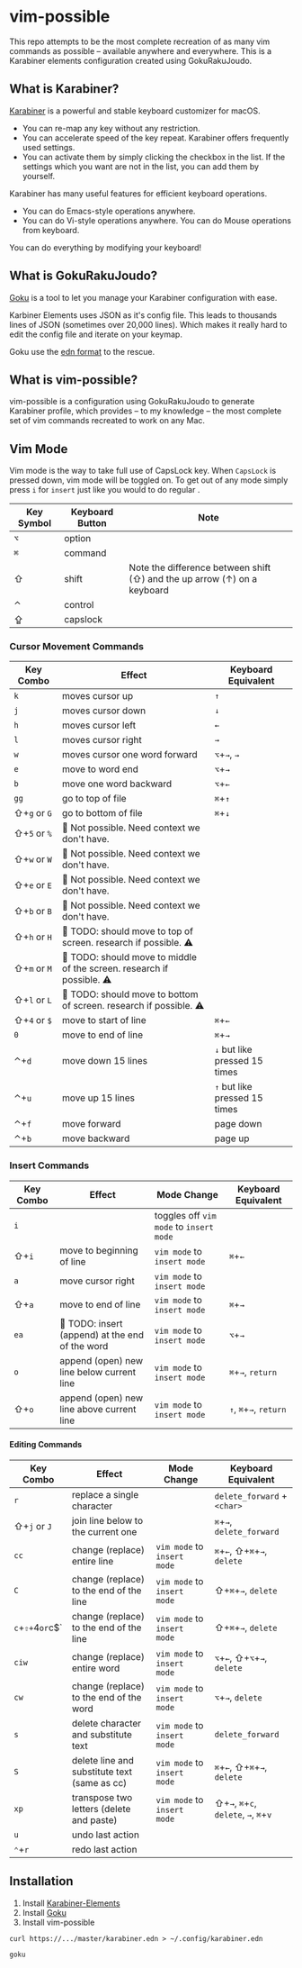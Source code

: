 # vim-possible
This repo attempts to be the most complete recreation of as many vim commands as possible – available anywhere and everywhere. This is a Karabiner elements configuration created using GokuRakuJoudo.

## What is Karabiner?

[Karabiner](https://pqrs.org/osx/karabiner/) is a powerful and stable keyboard customizer for macOS.

- You can re-map any key without any restriction. 
- You can accelerate speed of the key repeat. Karabiner offers frequently used settings. 
- You can activate them by simply clicking the checkbox in the list. If the settings which you want are not in the list, you can add them by yourself. 

Karabiner has many useful features for efficient keyboard operations. 

- You can do Emacs-style operations anywhere. 
- You can do Vi-style operations anywhere. You can do Mouse operations from keyboard.

You can do everything by modifying your keyboard!

## What is GokuRakuJoudo?

[Goku](https://github.com/yqrashawn/GokuRakuJoudo) is a tool to let you manage your Karabiner configuration with ease.

Karbiner Elements uses JSON as it's config file. This leads to thousands lines of JSON (sometimes over 20,000 lines). Which makes it really hard to edit the config file and iterate on your keymap.

Goku use the [edn format](https://github.com/edn-format/edn) to the rescue.

## What is vim-possible?

vim-possible is a configuration using GokuRakuJoudo to generate Karabiner profile, which provides – to my knowledge – the most complete set of vim commands recreated to work on any Mac.

## Vim Mode

Vim mode is the way to take full use of CapsLock key. When `CapsLock` is pressed down, vim mode will be toggled on. To get out of any mode simply press `i` for `insert` just like you would to do regular .

| Key Symbol |   Keyboard Button    | Note                       |
|------------|----------------------|----------------------------|
| `⌥`        |       option         |                            |
| `⌘`        |       command        |                            |
| ⇧          |       shift          | Note the difference between shift (⇧) and the up arrow (↑) on a keyboard |
| ⌃          |       control        |                            |
| ⇪          |       capslock       |                            |

### Cursor Movement Commands
| Key Combo | Effect                         |  Keyboard Equivalent   |
|-----------|--------------------------------|------------------------|
| `k`       | moves cursor up                |      `↑`               |
| `j`       | moves cursor down              |      `↓`               |
| `h`       | moves cursor left              |      `←`               |
| `l`       | moves cursor right             |      `→`               |
| `w`       | moves cursor one word forward  |      `⌥`+`→`, `→`      |
| `e`       | move to word end               |      `⌥`+`→`           |
| `b`       | move one word backward         |      `⌥`+`←`           |
| `gg`      | go to top of file              |      `⌘`+`↑`           |
| ⇧+`g` or `G` | go to bottom of file        |      `⌘`+`↓`           |
| ⇧+`5` or `%` | :no_entry_sign: Not possible. Need context we don't have.  |
| ⇧+`w` or `W` | :no_entry_sign: Not possible. Need context we don't have.  |
| ⇧+`e` or `E` | :no_entry_sign: Not possible. Need context we don't have.  |
| ⇧+`b` or `B` | :no_entry_sign: Not possible. Need context we don't have.  |
| ⇧+`h` or `H` | :construction: TODO: should move to top of screen. research if possible. :warning:    |
| ⇧+`m` or `M` | :construction: TODO: should move to middle of the screen. research if possible. :warning: |
| ⇧+`l` or `L` | :construction: TODO: should move to bottom of screen. research if possible. :warning:     |
| ⇧+`4` or `$` | move to start of line       |      `⌘`+`←`           |
| `0`       | move to end of line            |      `⌘`+`→`           |
| ⌃+`d`     | move down 15 lines             | `↓` but like pressed 15 times |
| ⌃+`u`     | move up 15 lines               | `↑` but like pressed 15 times |
| ⌃+`f`     | move forward                   |      page down         |
| ⌃+`b`     | move backward                  |      page up           |

### Insert Commands
| Key Combo | Effect                       |   Mode Change   |    Keyboard Equivalent     |
|-----------|------------------------------|-----------------|----------------------------|
| `i`       |                              | toggles off `vim mode` to `insert mode` |    |
| ⇧+`i`     | move to beginning of line    | `vim mode` to `insert mode` |     `⌘`+`←`    |
| `a`       | move cursor right            | `vim mode` to `insert mode` |                |
| ⇧+`a`     | move to end of line          | `vim mode` to `insert mode` |     `⌘`+`→`    |
| `ea`      | :construction: TODO: insert (append) at the end of the word | `vim mode` to `insert mode` |   `⌥`+`→`   |
| `o`       | append (open) new line below current line | `vim mode` to `insert mode` | `⌘`+`→`, `return`  |
| ⇧+`o`     | append (open) new line above current line | `vim mode` to `insert mode` | `↑`, `⌘`+`→`, `return` |



#### Editing Commands
| Key Combo  | Effect                         |   Mode Change   |    Keyboard Equivalent     |
|------------|--------------------------------|-----------------|----------------------------|
| `r`<char to replace> | replace a single character |           | `delete_forward` + `<char>`|
| ⇧+`j` or `J` | join line below to the current one |           |  `⌘`+`→`, `delete_forward` |
| `cc`        | change (replace) entire line  | `vim mode` to `insert mode` | `⌘`+`←`, ⇧+`⌘`+`→`, `delete` |
| `C`         |  change (replace) to the end of the line  | `vim mode` to `insert mode` | ⇧+`⌘`+`→`, `delete` |
| `c`+`⇧+`4` or `c$` |  change (replace) to the end of the line  | `vim mode` to `insert mode` | ⇧+`⌘`+`→`, `delete` |
| `ciw`       | change (replace) entire word | `vim mode` to `insert mode` | `⌥`+`←`, ⇧+`⌥`+`→`, `delete` |
| `cw`        | change (replace) to the end of the word | `vim mode` to `insert mode` | `⌥`+`→`, `delete` |
| `s`         | delete character and substitute text | `vim mode` to `insert mode` | `delete_forward` |
| `S`         | delete line and substitute text (same as cc) | `vim mode` to `insert mode` | `⌘`+`←`, ⇧+`⌘`+`→`, `delete` |
| `xp`        | transpose two letters (delete and paste)     | `vim mode` to `insert mode` | ⇧+`→`, `⌘`+`c`, `delete`, `→`, `⌘`+`v` |
| `u`        | undo last action       |                     |                                |
| `⌃`+`r`    | redo last action       |                     |                                |
  
## Installation

1. Install [Karabiner-Elements](https://pqrs.org/osx/karabiner/)
2. Install [Goku](https://github.com/yqrashawn/GokuRakuJoudo)
3. Install vim-possible

```
curl https://.../master/karabiner.edn > ~/.config/karabiner.edn

goku
```
